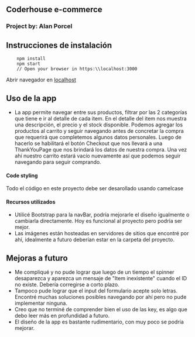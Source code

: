 ## Coderhouse e-commerce

### Project by: Alan Porcel

 
## Instrucciones de instalación

```
	npm install
	npm start
	// Open your browser in https:\\localhost:3000
```

Abrir navegador en [localhost](https:\\localhost:3000)

## Uso de la app

- La app permite navegar entre sus productos, filtrar por las 2 categorías que tiene e ir al detalle de cada item. En el detalle del item nos muestra una descripción, el precio y el stock disponible. Podemos agregar los productos al carrito y seguir navegando antes de concretar la compra que requerirá que completemos algunos datos personales. Luego de hacerlo se habilitará el botón Checkout que nos llevará a una ThankYouPage que nos brindará los datos de nuestra compra. Una vez ahí nuestro carrito estará vacío nuevamente así que podemos seguir navegando para seguir comprando.
  

#### Code styling
Todo el código en este proyecto debe ser desarollado usando camelcase

#### Recursos utilizados

- Utilicé Bootstrap para la navBar, podría mejorarle el diseño igualmente o cambiarla directamente. 
Hoy es funcional al proyecto pero podría ser mejor.
- Las imágenes están hosteadas en servidores de sitios que encontré por ahí, idealmente a futuro deberían 
estar en la carpeta del proyecto.


## Mejoras a futuro

 - Me compliqué y no pude lograr que luego de un tiempo el spinner desaparezca y aparezca un mensaje de "Item inexistente" cuando el ID no existe. Debería corregirse a corto plazo. 
 - Tampoco pude lograr que el input del formulario acepte solo letras. Encontré muchas soluciones posibles navegando por ahí pero no pude implementar ninguna.
 - Creo que no terminé de comprender bien el uso de las key, es algo que debo leer más en profundidad a futuro. 
 - El diseño de la app es bastante rudimentario, con muy poco se podría mejorar.
